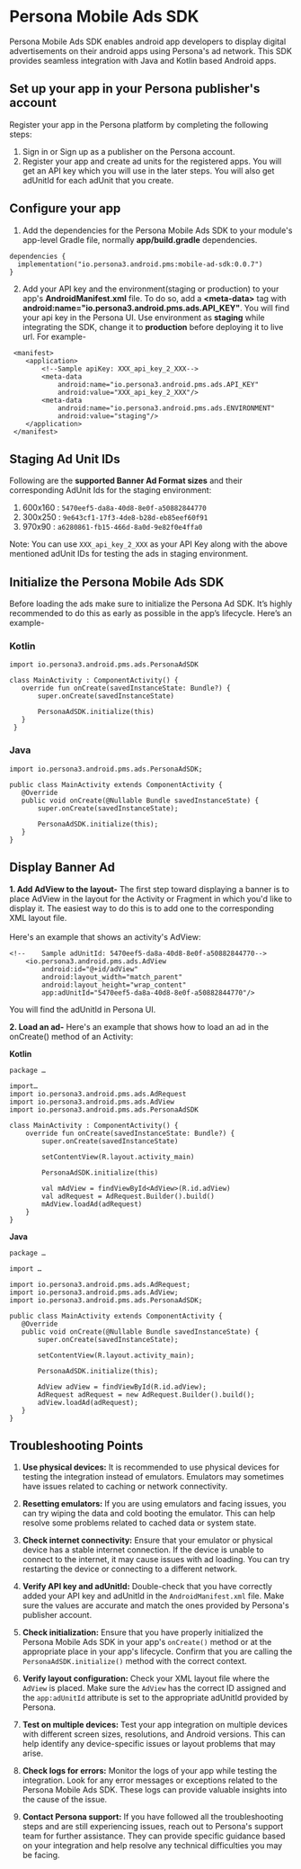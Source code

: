 # Persona Mobile Ads SDK
Persona Mobile Ads SDK enables android app developers to display digital advertisements on their android apps using Persona's ad network. This SDK provides seamless integration with Java and Kotlin based Android apps.

## Set up your app in your Persona publisher's account
Register your app in the Persona platform by completing the following steps:
1. Sign in or Sign up as a publisher on the Persona account.
2. Register your app and create ad units for the registered apps. You will get an API key which you will use in the later steps. You will also get adUnitId for each adUnit that you create.

## Configure your app
1. Add the dependencies for the Persona Mobile Ads SDK to your module's app-level Gradle file, normally **app/build.gradle**
   dependencies.

```
dependencies {
  implementation("io.persona3.android.pms:mobile-ad-sdk:0.0.7")
}
```

2. Add your API key and the environment(staging or production) to your app's **AndroidManifest.xml** file. To do so, add a **\<meta-data\>** tag with **android:name="io.persona3.android.pms.ads.API_KEY"**.
   You will find your api key in the Persona UI. Use environment as **staging** while integrating the SDK, change it to **production** before deploying it to live url.
   For example-
```
 <manifest>
    <application>
        <!--Sample apiKey: XXX_api_key_2_XXX-->
        <meta-data
            android:name="io.persona3.android.pms.ads.API_KEY"
            android:value="XXX_api_key_2_XXX"/>
        <meta-data
            android:name="io.persona3.android.pms.ads.ENVIRONMENT"
            android:value="staging"/>
    </application>
 </manifest>
```
## Staging Ad Unit IDs

Following are the **supported Banner Ad Format sizes** and their corresponding AdUnit Ids for the staging environment:

1. 600x160 : ```5470eef5-da8a-40d8-8e0f-a50882844770```
2. 300x250 : ```9e643cf1-17f3-4de8-b28d-eb85eef60f91```
3. 970x90 : ```a6280861-fb15-466d-8a0d-9e82f0e4ffa0```

Note: You can use ```XXX_api_key_2_XXX``` as your API Key along with the above mentioned adUnit IDs for testing the ads in staging environment.

## Initialize the Persona Mobile Ads SDK

Before loading the ads make sure to initialize the Persona Ad SDK. It’s highly recommended to do this as early as possible in the app’s lifecycle. Here’s an example-



### Kotlin
```
import io.persona3.android.pms.ads.PersonaAdSDK

class MainActivity : ComponentActivity() {
   override fun onCreate(savedInstanceState: Bundle?) {
       super.onCreate(savedInstanceState)

       PersonaAdSDK.initialize(this)
   }
 }
```
### Java
```
import io.persona3.android.pms.ads.PersonaAdSDK;

public class MainActivity extends ComponentActivity {
   @Override
   public void onCreate(@Nullable Bundle savedInstanceState) {
       super.onCreate(savedInstanceState);

       PersonaAdSDK.initialize(this);
   }
}
```

## Display Banner Ad

**1. Add AdView to the layout-**
The first step toward displaying a banner is to place AdView in the layout for the Activity or Fragment in which you'd like to display it. The easiest way to do this is to add one to the corresponding XML layout file.
<br /><br />Here's an example that shows an activity's AdView:

```
<!--    Sample adUnitId: 5470eef5-da8a-40d8-8e0f-a50882844770-->
    <io.persona3.android.pms.ads.AdView
        android:id="@+id/adView"
        android:layout_width="match_parent"
        android:layout_height="wrap_content"
        app:adUnitId="5470eef5-da8a-40d8-8e0f-a50882844770"/>
```
You will find the adUnitId in Persona UI.

**2. Load an ad-**
Here's an example that shows how to load an ad in the onCreate() method of an Activity:

**Kotlin**
```
package …

import…
import io.persona3.android.pms.ads.AdRequest
import io.persona3.android.pms.ads.AdView
import io.persona3.android.pms.ads.PersonaAdSDK

class MainActivity : ComponentActivity() {
    override fun onCreate(savedInstanceState: Bundle?) {
        super.onCreate(savedInstanceState)

        setContentView(R.layout.activity_main)

        PersonaAdSDK.initialize(this)

        val mAdView = findViewById<AdView>(R.id.adView)
        val adRequest = AdRequest.Builder().build()
        mAdView.loadAd(adRequest)
    }
}
```

**Java**
```
package …

import …

import io.persona3.android.pms.ads.AdRequest;
import io.persona3.android.pms.ads.AdView;
import io.persona3.android.pms.ads.PersonaAdSDK;

public class MainActivity extends ComponentActivity {
   @Override
   public void onCreate(@Nullable Bundle savedInstanceState) {
       super.onCreate(savedInstanceState);
       
       setContentView(R.layout.activity_main);

       PersonaAdSDK.initialize(this);

       AdView adView = findViewById(R.id.adView);
       AdRequest adRequest = new AdRequest.Builder().build();
       adView.loadAd(adRequest);
   }
}
```
## Troubleshooting Points

1. **Use physical devices:** It is recommended to use physical devices for testing the integration instead of emulators. Emulators may sometimes have issues related to caching or network connectivity.

2. **Resetting emulators:** If you are using emulators and facing issues, you can try wiping the data and cold booting the emulator. This can help resolve some problems related to cached data or system state.

3. **Check internet connectivity:** Ensure that your emulator or physical device has a stable internet connection. If the device is unable to connect to the internet, it may cause issues with ad loading. You can try restarting the device or connecting to a different network.

4. **Verify API key and adUnitId:** Double-check that you have correctly added your API key and adUnitId in the `AndroidManifest.xml` file. Make sure the values are accurate and match the ones provided by Persona's publisher account.

5. **Check initialization:** Ensure that you have properly initialized the Persona Mobile Ads SDK in your app's `onCreate()` method or at the appropriate place in your app's lifecycle. Confirm that you are calling the `PersonaAdSDK.initialize()` method with the correct context.

6. **Verify layout configuration:** Check your XML layout file where the `AdView` is placed. Make sure the `AdView` has the correct ID assigned and the `app:adUnitId` attribute is set to the appropriate adUnitId provided by Persona.

7. **Test on multiple devices:** Test your app integration on multiple devices with different screen sizes, resolutions, and Android versions. This can help identify any device-specific issues or layout problems that may arise.

8. **Check logs for errors:** Monitor the logs of your app while testing the integration. Look for any error messages or exceptions related to the Persona Mobile Ads SDK. These logs can provide valuable insights into the cause of the issue.

9. **Contact Persona support:** If you have followed all the troubleshooting steps and are still experiencing issues, reach out to Persona's support team for further assistance. They can provide specific guidance based on your integration and help resolve any technical difficulties you may be facing.
